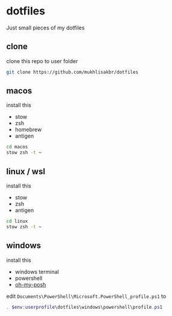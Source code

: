 # dotfiles

Just small pieces of my dotfiles

## clone

clone this repo to user folder

```bash
git clone https://github.com/mukhlisakbr/dotfiles
```

## macos

install this

- stow
- zsh
- homebrew
- antigen
  
```bash
cd macos
stow zsh -t ~
```

## linux / wsl

install this

- stow
- zsh
- antigen

```bash
cd linux
stow zsh -t ~
```

## windows

install this

- windows terminal
- powershell
- [oh-my-posh](https://ohmyposh.dev/docs/windows)

edit `Documents\PowerShell\Microsoft.PowerShell_profile.ps1` to

```powershell
. $env:userprofile\dotfiles\windows\powershell\profile.ps1
```
